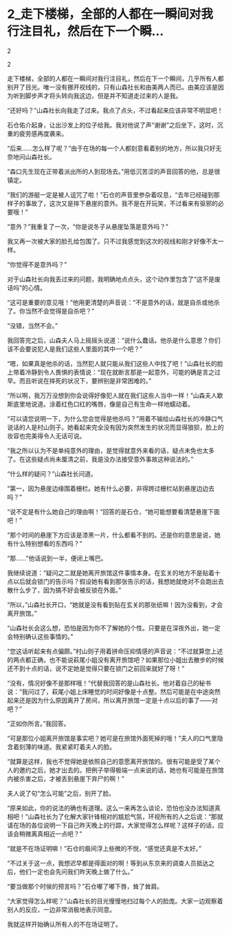 # 2_走下楼梯，全部的人都在一瞬间对我行注目礼，然后在下一个瞬...

2

2

走下楼梯，全部的人都在一瞬间对我行注目礼，然后在下一个瞬间，几乎所有人都别开了目光。唯一没有挪开视线的，只有山森社长和由美两人而已。由美应该是因为听到脚步声才将头转向我这边，但是并不知道走过来的人是我。

“还好吗？”山森社长向我走了过来。我点了点头，不过看起来应该非常不明显吧！

石仓佑介起身，让出沙发上的位子给我。我对他说了声“谢谢”之后坐下，这时，沉重的疲劳感再度袭来。

“后来……怎么样了呢？”由于在场的每一个人都刻意看着别的地方，所以我只好无奈地问山森社长。

“森口先生现在正带着派出所的人到现场去。”用低沉苦涩的声音回答的他，总是很镇定。

“我们的游艇一定是被人诅咒了啦！”石仓的声音里参杂着叹息，“去年已经碰到那样子的事故了，这次又是摔下悬崖的意外。我不是在开玩笑，不过看来有驱邪的必要哦！”

“意外？”我重复了一次，“你是说冬子从悬崖坠落是意外吗？”

我又再一次被大家的脸孔给包围了。只不过我感觉到这次的视线和刚才好像不太一样。

“你觉得不是意外吗？”

对于山森社长向我丢过来的问题，我明确地点点头，这个动作里包含了“这不是废话吗”的心情。

“这可是重要的意见哦！”他用更清楚的声音说：“不是意外的话，就是自杀或他杀了。你当然不会觉得是自杀吧？”

“没错，当然不会。”

我回答完之后，山森夫人马上摇摇头说道：“说什么蠢话。他杀是什么意思？你们该不会要说犯人是我们这些人里面的其中一个吧？”

“嗯，如果真是他杀的话，当然犯人就只能从我们这些人中找了吧！”山森社长的脸上带着冷静到令人畏惧的表情说：“现在就断言那是一起意外，可能的确是言之过早。而且听说在摔死的状况下，要辨别是非常困难的。”

“所以啊，我万万没想到你会说得好像犯人就在我们这些人当中一样！”山森夫人歇斯底里地说道。涂着红色口红的嘴唇，像是自己有生命一样地蠕动着。

“可以请您说明一下，为什么您会觉得是他杀吗？”用着不输给山森社长的冷静口气说话的人是村山则子。她看起来完全没有因为突然发生的状况而显得狼狈，脸上的妆容也完美得令人无话可说。

“我之所以认为不是单纯意外的理由，是觉得就意外来看的话，疑点未免也太多了。在这些疑点尚未厘清之前，我是没办法接受意外事故这种说法的。”

“什么样的疑问？”山森社长问道。

“第一，因为悬崖边缘围着栅栏。她有什么必要，非得跨过栅栏站到悬崖边边去吗？”

“说不定是有什么她自己的理由啊！”回答的是石仓，“她可能想要看清楚悬崖下面吧！”

“那个时间的悬崖下方应该是漆黑一片，什么都看不到的。还是你的意思是说，她有什么特别想看的东西吗？”

“那……”他话说到一半，便闭上嘴巴。

我继续说道：“疑问之二就是她离开旅馆这件事情本身。在玄关的地方不是贴着十点以后就会锁门的告示吗？假设她有看到那张告示的话，我想她就绝对不会跑出去散什么步了，因为搞不好会被反锁在外面。”

“所以，”山森社长开口，“她就是没有看到贴在玄关的那张纸嘛！因为没看到，才会离开旅馆。”

“山森社长会这么想，恐怕是因为你不了解她的个性。只要是在深夜外出，她一定会特别确认这些事情的。”

“您这话听起来有点偏颇。”村山则子用着拼命压抑情感的声音说：“不过就算您上述的两点都正确，也不能说萩尾小姐没有离开旅馆吧？如果那位小姐出去散步的时候还不到十点的话，说不定她是觉得只要在锁门之前回来就好了呀！”

“没有，情况好像不是那样哦！”代替我回答的是山森社长。他对着自己的秘书说：“我问过了，萩尾小姐上床睡觉的时间好像是十点整。然后可能是在中途突然起来还是因为什么原因离开了房间，所以离开旅馆一定是十点以后的事了——对吧？”

“正如你所言。”我回答。

“可是那位小姐离开旅馆是事实吧？她可是在旅馆外面死掉的哦！”夫人的口气里隐含着刻薄的味道。我紧紧盯着夫人的脸。

“就算是这样，我也不觉得她是依照自己的意愿离开旅馆的。很有可能是受了某个人的邀约之后，她才出去的。把例子举得极端一点来说的话，她也有可能是在旅馆内被杀害之后，才被丢到悬崖下弃尸的啊！”

夫人说了句“怎么可能”之后，别开了脸。

“原来如此，你的说法的确也有道理。这么一来再怎么谈论，恐怕也没办法知道真相吧！”山森社长为了化解大家针锋相对的尴尬气氛，环视所有的人之后说：“那就请在场的各位说明一下自己昨天晚上的行踪，大家觉得怎么样呢？这样子的话，应该会稍微离真相近一点吧？”

“就是不在场证明嘛！”石仓的眉间浮上些微的不悦，“感觉还真是不太好。”

“不过关于这一点，我想迟早都是得面对的啊！等到从东京来的调查人员抵达之后，他们一定也会先问我们昨天晚上做了什么。”

“要当做那个时侯的预言吗？”石仓嘟了嘟下唇，耸了耸肩。

“大家觉得怎么样呢？”山森社长的目光慢慢地扫过每个人的脸庞。大家一边观察着别人的反应，一边非常消极地表示同意。

我就这样开始确认所有人的不在场证明了。